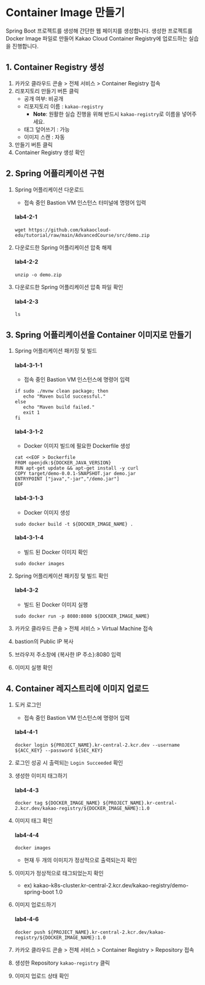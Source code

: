 # Container Image 만들기

Spring Boot 프로젝트를 생성해 간단한 웹 페이지를 생성합니다. 생성한 프로젝트를 Docker Image 파일로 만들어 Kakao Cloud Container Registry에 업로드하는 실습을 진행합니다.


## 1. Container Registry 생성

1. 카카오 클라우드 콘솔 > 전체 서비스 > Container Registry 접속
2. 리포지토리 만들기 버튼 클릭
   - 공개 여부: 비공개
   - 리포지토리 이름 : `kakao-registry`
     - **Note**: 원활한 실습 진행을 위해 반드시 `kakao-registry`로 이름을 넣어주세요.
   - 태그 덮어쓰기 : 가능
   - 이미지 스캔 : 자동
3. 만들기 버튼 클릭
4. Container Registry 생성 확인

## 2. Spring 어플리케이션 구현

1. Spring 어플리케이션 다운로드
   - 접속 중인 Bastion VM 인스턴스 터미널에 명령어 입력
   #### **lab4-2-1**
   ```
   wget https://github.com/kakaocloud-edu/tutorial/raw/main/AdvancedCourse/src/demo.zip
   ```

2. 다운로드한 Spring 어플리케이션 압축 해제

   #### **lab4-2-2**
   ```
   unzip -o demo.zip
   ```

3. 다운로드한 Spring 어플리케이션 압축 파일 확인

   #### **lab4-2-3**
   ```
   ls
   ```
    
## 3. Spring 어플리케이션을 Container 이미지로 만들기

   
1. Spring 어플리케이션 패키징 및 빌드
  
   #### **lab4-3-1-1**
   - 접속 중인 Bastion VM 인스턴스에 명령어 입력
   ```
   if sudo ./mvnw clean package; then
      echo "Maven build successful."
   else
      echo "Maven build failed."
      exit 1
   fi
   ```

    #### **lab4-3-1-2**
   - Docker 이미지 빌드에 필요한 Dockerfile 생성
   ```
   cat <<EOF > Dockerfile
   FROM openjdk:${DOCKER_JAVA_VERSION}
   RUN apt-get update && apt-get install -y curl
   COPY target/demo-0.0.1-SNAPSHOT.jar demo.jar
   ENTRYPOINT ["java","-jar","/demo.jar"]
   EOF
   ```

   #### **lab4-3-1-3**
   - Docker 이미지 생성
   ```
   sudo docker build -t ${DOCKER_IMAGE_NAME} .    
   ```

   #### **lab4-3-1-4**
   - 빌드 된 Docker 이미지 확인
   ```
   sudo docker images
   ```
   
3. Spring 어플리케이션 패키징 및 빌드 확인

   #### **lab4-3-2**
   - 빌드 된 Docker 이미지 실행
   ```
   sudo docker run -p 8080:8080 ${DOCKER_IMAGE_NAME}
   ```

4. 카카오 클라우드 콘솔 > 전체 서비스 > Virtual Machine 접속
5. bastion의 Public IP 복사
6. 브라우저 주소창에 {복사한 IP 주소}:8080 입력
7. 이미지 실행 확인

## 4. Container 레지스트리에 이미지 업로드

1. 도커 로그인
   - 접속 중인 Bastion VM 인스턴스에 명령어 입력
   #### **lab4-4-1**
   ```
   docker login ${PROJECT_NAME}.kr-central-2.kcr.dev --username ${ACC_KEY} --password ${SEC_KEY}
   ```

2. 로그인 성공 시 출력되는 `Login Succeeded` 확인
3. 생성한 이미지 태그하기
   #### **lab4-4-3**
   ```
   docker tag ${DOCKER_IMAGE_NAME} ${PROJECT_NAME}.kr-central-2.kcr.dev/kakao-registry/${DOCKER_IMAGE_NAME}:1.0
   ```

4. 이미지 태그 확인
   #### **lab4-4-4**
   
   ```
   docker images
   ```
   - 현재 두 개의 이미지가 정상적으로 출력되는지 확인
   
5. 이미지가 정상적으로 태그되었는지 확인
   - ex) kakao-k8s-cluster.kr-central-2.kcr.dev/kakao-registry/demo-spring-boot  1.0
     
6. 이미지 업로드하기
   #### **lab4-4-6**
   ```
   docker push ${PROJECT_NAME}.kr-central-2.kcr.dev/kakao-registry/${DOCKER_IMAGE_NAME}:1.0
   ```
7. 카카오 클라우드 콘솔 > 전체 서비스 > Container Registry > Repository 접속
8. 생성한 Repository `kakao-registry` 클릭
9. 이미지 업로드 상태 확인


